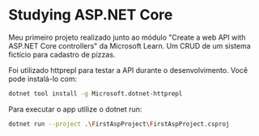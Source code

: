 # Studying ASP.NET Core

Meu primeiro projeto realizado junto ao módulo "Create a web API with ASP.NET Core controllers" da Microsoft Learn. Um CRUD de um sistema fictício para cadastro de pizzas.

Foi utilizado httprepl para testar a API durante o desenvolvimento. Você pode instalá-lo com:

```bash
dotnet tool install -g Microsoft.dotnet-httprepl
```

Para executar o app utilize o dotnet run:

```bash
dotnet run --project .\FirstAspProject\FirstAspProject.csproj
```